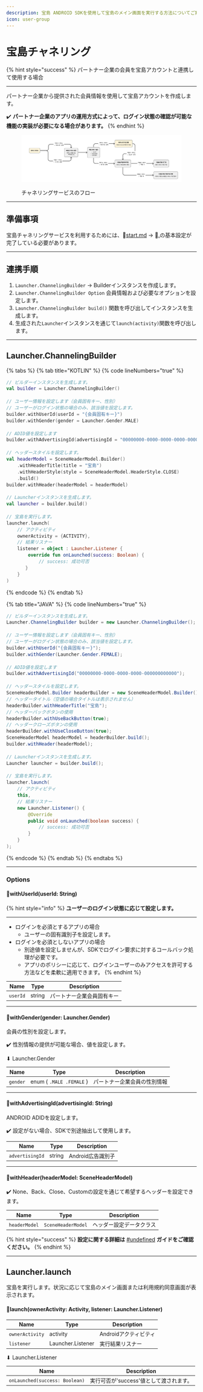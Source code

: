 ```yaml
---
description: 宝島 ANDROID SDKを使用して宝島のメイン画面を実行する方法についてご案内します。
icon: user-group
---
```


# 宝島チャネリング

{% hint style="success" %}
パートナー企業の会員を宝島アカウントと連携して使用する場合

***

パートナー企業から提供された会員情報を使用して宝島アカウントを作成します。&#x20;

:heavy_check_mark: **パートナー企業のアプリの運用方式によって、ログイン状態の確認が可能な機能の実装が必要になる場合があります。**
{% endhint %}

<figure><img src="../../.gitbook/assets/image (3).png" alt=""><figcaption><p>チャネリングサービスのフロー</p></figcaption></figure>

***

## 準備事項

宝島チャネリングサービスを利用するためには、:link:[start.md](../start.md "mention") -> :link:[.](./ "mention")の基本設定が完了している必要があります。

***

## 連携手順

1. `Launcher.ChannelingBuilder` -> Builderインスタンスを作成します。
2. `Launcher.ChannelingBuilder Option` 会員情報および必要なオプションを設定します。
3. `Launcher.ChannelingBuilder build()` 関数を呼び出してインスタンスを生成します。
4. 生成された`Launcher`インスタンスを通じて`launch(activity)`関数を呼び出します。

***

## Launcher.ChannelingBuilder

{% tabs %}
{% tab title="KOTLIN" %}
{% code lineNumbers="true" %}
```kotlin
// ビルダーインスタンスを生成します。
val builder = Launcher.ChannelingBuilder()

// ユーザー情報を設定します（会員固有キー、性別）
// ユーザーがログイン状態の場合のみ、該当値を設定します。
builder.withUserId(userId = "{会員固有キー}")
builder.withGender(gender = Launcher.Gender.MALE)

// ADID値を設定します
builder.withAdvertisingId(advertisingId = "00000000-0000-0000-0000-000000000000")

// ヘッダースタイルを設定します。
val headerModel = SceneHeaderModel.Builder()
    .withHeaderTitle(title = "宝島")
    .withHeaderStyle(style = SceneHeaderModel.HeaderStyle.CLOSE)
    .build()    
builder.withHeader(headerModel = headerModel)

// Launcherインスタンスを生成します。
val launcher = builder.build()

// 宝島を実行します。
launcher.launch(
    // アクティビティ
    ownerActivity = {ACTIVITY}, 
    // 結果リスナー
    listener = object : Launcher.Listener {
        override fun onLaunched(success: Boolean) {
            // success: 成功可否            
       }
    }
)
```
{% endcode %}
{% endtab %}

{% tab title="JAVA" %}
{% code lineNumbers="true" %}
```java
// ビルダーインスタンスを生成します。
Launcher.ChannelingBuilder builder = new Launcher.ChannelingBuilder();

// ユーザー情報を設定します（会員固有キー、性別）
// ユーザーがログイン状態の場合のみ、該当値を設定します。
builder.withUserId("{会員固有キー}");
builder.withGender(Launcher.Gender.FEMALE);

// ADID値を設定します
builder.withAdvertisingId("00000000-0000-0000-0000-000000000000");

// ヘッダースタイルを設定します。
SceneHeaderModel.Builder headerBuilder = new SceneHeaderModel.Builder();
// ヘッダータイトル（空値の場合タイトルは表示されません）
headerBuilder.withHeaderTitle("宝島");
// ヘッダーバックボタンの使用
headerBuilder.withUseBackButton(true);
// ヘッダークローズボタンの使用
headerBuilder.withUseCloseButton(true);
SceneHeaderModel headerModel = headerBuilder.build();
builder.withHeader(headerModel);

// Launcherインスタンスを生成します。
Launcher launcher = builder.build();

// 宝島を実行します。
launcher.launch(
    // アクティビティ
    this, 
    // 結果リスナー
    new Launcher.Listener() {
        @Override
        public void onLaunched(boolean success) {
            // success: 成功可否
        }
    }
);
```
{% endcode %}
{% endtab %}
{% endtabs %}

***

### Options

#### 🎈withUserId(userId: String)

{% hint style="info" %}
**ユーザーのログイン状態に応じて設定します。**

***

* ログインを必須とするアプリの場合
  * ユーザーの固有識別子を設定します。
* ログインを必須としないアプリの場合
  * 別途値を設定しませんが、SDKでログイン要求に対するコールバック処理が必要です。
  * アプリのポリシーに応じて、ログインユーザーのみアクセスを許可する方法などを柔軟に適用できます。
{% endhint %}

| Name     | Type   | Description |
| -------- | ------ | ----------- |
| `userId` | string | パートナー企業会員固有キー |

***

#### 🎈withGender(gender: Launcher.Gender)

会員の性別を設定します。

:heavy_check_mark: 性別情報の提供が可能な場合、値を設定します。

⬇ Launcher.Gender

| Name     | Type                     | Description   |
| -------- | ------------------------ | ------------- |
| `gender` | enum { `.MALE .FEMALE` } | パートナー企業会員の性別情報 |

***

#### 🎈withAdvertisingId(advertisingId: String)

ANDROID ADIDを設定します。

:heavy_check_mark: 設定がない場合、SDKで別途抽出して使用します。

| Name            | Type   | Description  |
| --------------- | ------ | ------------ |
| `advertisingId` | string | Android広告識別子 |

***

#### 🎈withHeader(headerModel: SceneHeaderModel)

:heavy_check_mark: None、Back、Close、Customの設定を通じて希望するヘッダーを設定できます。

| Name          | Type               | Description   |
| ------------- | ------------------ | ------------- |
| `headerModel` | `SceneHeaderModel` | ヘッダー設定データクラス |

{% hint style="success" %}
**設定に関する詳細は** [#undefined](options.md#undefined "mention") **ガイドをご確認ください。**
{% endhint %}

***

## Launcher.launch

宝島を実行します。状況に応じて宝島のメイン画面または利用規約同意画面が表示されます。

#### 🎈launch(ownerActivity: Activity, listener: Launcher.Listener)

| Name            | Type              | Description |
| --------------- | ----------------- | ----------- |
| `ownerActivity` | activity          | Androidアクティビティ |
| `listener`      | Launcher.Listener | 実行結果リスナー |

⬇ Launcher.Listener

| Name                           | Description                  |
| ------------------------------ | ---------------------------- |
| `onLaunched(success: Boolean)` | 実行可否が'success'値として渡されます。 |
